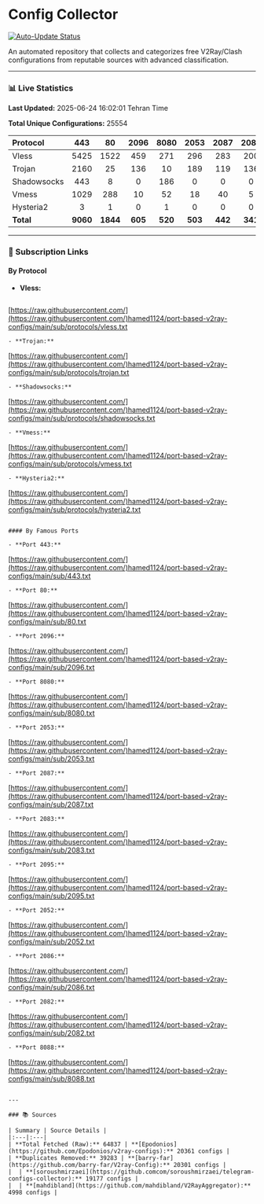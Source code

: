 # Config Collector

[![Auto-Update Status](https://github.com/hamed1124/port-based-v2ray-configs/actions/workflows/main.yml/badge.svg)](https://github.com/hamed1124/port-based-v2ray-configs/actions/workflows/main.yml)

An automated repository that collects and categorizes free V2Ray/Clash configurations from reputable sources with advanced classification.

---

### 📊 Live Statistics

**Last Updated:** 2025-06-24 16:02:01 Tehran Time

**Total Unique Configurations:** 25554

| Protocol | 443 | 80 | 2096 | 8080 | 2053 | 2087 | 2083 | 2095 | 2052 | 2086 | 2082 | 8088 | Total |
|:---| :---: | :---: | :---: | :---: | :---: | :---: | :---: | :---: | :---: | :---: | :---: | :---: |:---:|
| Vless | 5425 | 1522 | 459 | 271 | 296 | 283 | 200 | 133 | 181 | 101 | 90 | 15 | **15125** |
| Trojan | 2160 | 25 | 136 | 10 | 189 | 119 | 136 | 0 | 0 | 0 | 0 | 0 | **4137** |
| Shadowsocks | 443 | 8 | 0 | 186 | 0 | 0 | 0 | 0 | 0 | 0 | 0 | 0 | **3491** |
| Vmess | 1029 | 288 | 10 | 52 | 18 | 40 | 5 | 124 | 24 | 19 | 24 | 2 | **2724** |
| Hysteria2 | 3 | 1 | 0 | 1 | 0 | 0 | 0 | 0 | 0 | 0 | 0 | 0 | **40** |
| **Total** | **9060** | **1844** | **605** | **520** | **503** | **442** | **341** | **257** | **205** | **120** | **114** | **17** | **14028** |

---

### 🚀 Subscription Links

#### By Protocol

- **Vless:**
  ```
[https://raw.githubusercontent.com/](https://raw.githubusercontent.com/)hamed1124/port-based-v2ray-configs/main/sub/protocols/vless.txt
  ```
- **Trojan:**
  ```
[https://raw.githubusercontent.com/](https://raw.githubusercontent.com/)hamed1124/port-based-v2ray-configs/main/sub/protocols/trojan.txt
  ```
- **Shadowsocks:**
  ```
[https://raw.githubusercontent.com/](https://raw.githubusercontent.com/)hamed1124/port-based-v2ray-configs/main/sub/protocols/shadowsocks.txt
  ```
- **Vmess:**
  ```
[https://raw.githubusercontent.com/](https://raw.githubusercontent.com/)hamed1124/port-based-v2ray-configs/main/sub/protocols/vmess.txt
  ```
- **Hysteria2:**
  ```
[https://raw.githubusercontent.com/](https://raw.githubusercontent.com/)hamed1124/port-based-v2ray-configs/main/sub/protocols/hysteria2.txt
  ```

#### By Famous Ports

- **Port 443:**
  ```
[https://raw.githubusercontent.com/](https://raw.githubusercontent.com/)hamed1124/port-based-v2ray-configs/main/sub/443.txt
  ```
- **Port 80:**
  ```
[https://raw.githubusercontent.com/](https://raw.githubusercontent.com/)hamed1124/port-based-v2ray-configs/main/sub/80.txt
  ```
- **Port 2096:**
  ```
[https://raw.githubusercontent.com/](https://raw.githubusercontent.com/)hamed1124/port-based-v2ray-configs/main/sub/2096.txt
  ```
- **Port 8080:**
  ```
[https://raw.githubusercontent.com/](https://raw.githubusercontent.com/)hamed1124/port-based-v2ray-configs/main/sub/8080.txt
  ```
- **Port 2053:**
  ```
[https://raw.githubusercontent.com/](https://raw.githubusercontent.com/)hamed1124/port-based-v2ray-configs/main/sub/2053.txt
  ```
- **Port 2087:**
  ```
[https://raw.githubusercontent.com/](https://raw.githubusercontent.com/)hamed1124/port-based-v2ray-configs/main/sub/2087.txt
  ```
- **Port 2083:**
  ```
[https://raw.githubusercontent.com/](https://raw.githubusercontent.com/)hamed1124/port-based-v2ray-configs/main/sub/2083.txt
  ```
- **Port 2095:**
  ```
[https://raw.githubusercontent.com/](https://raw.githubusercontent.com/)hamed1124/port-based-v2ray-configs/main/sub/2095.txt
  ```
- **Port 2052:**
  ```
[https://raw.githubusercontent.com/](https://raw.githubusercontent.com/)hamed1124/port-based-v2ray-configs/main/sub/2052.txt
  ```
- **Port 2086:**
  ```
[https://raw.githubusercontent.com/](https://raw.githubusercontent.com/)hamed1124/port-based-v2ray-configs/main/sub/2086.txt
  ```
- **Port 2082:**
  ```
[https://raw.githubusercontent.com/](https://raw.githubusercontent.com/)hamed1124/port-based-v2ray-configs/main/sub/2082.txt
  ```
- **Port 8088:**
  ```
[https://raw.githubusercontent.com/](https://raw.githubusercontent.com/)hamed1124/port-based-v2ray-configs/main/sub/8088.txt
  ```

---

### 📚 Sources

| Summary | Source Details |
|:---|:---|
| **Total Fetched (Raw):** 64837 | **[Epodonios](https://github.com/Epodonios/v2ray-configs):** 20361 configs |
| **Duplicates Removed:** 39283 | **[barry-far](https://github.com/barry-far/V2ray-Config):** 20301 configs |
|  | **[soroushmirzaei](https://github.comcom/soroushmirzaei/telegram-configs-collector):** 19177 configs |
|  | **[mahdibland](https://github.com/mahdibland/V2RayAggregator):** 4998 configs |
